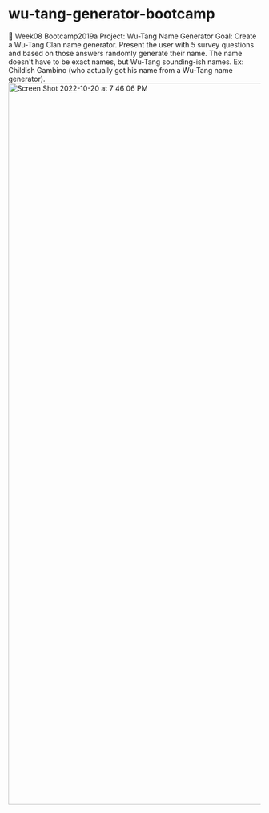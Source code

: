 # wu-tang-generator-bootcamp
🎤 Week08 Bootcamp2019a Project: Wu-Tang Name Generator
Goal: Create a Wu-Tang Clan name generator. Present the user with 5 survey questions and based on those answers randomly generate their name. The name doesn't have to be exact names, but Wu-Tang sounding-ish names. Ex: Childish Gambino (who actually got his name from a Wu-Tang name generator).
<img width="1440" alt="Screen Shot 2022-10-20 at 7 46 06 PM" src="https://user-images.githubusercontent.com/113314218/197079876-196257e4-bdc4-4f42-b969-631746354ec8.png">
